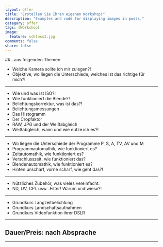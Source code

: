 ```yaml
---
layout: offer
title: "Erstellen Sie Ihren eigenen Workshop!"
description: "Examples and code for displaying images in posts."
category: offer
tags: [Workshop]
image:
  feature: schloss2.jpg
comments: false
share: false
---
```


##...aus folgenden Themen:

* Welche Kamera sollte ich mir zulegen?!
* Objektive, wo liegen die Unterschiede, welches ist das richtige für mich?!

---

* Wie und was ist ISO?!
* Wie funktioniert die Blende?!
* Belichtungskorrektur, was ist das?!
* Belichtungsmessungen
* Das Histogramm
* Der Cropfaktor
* RAW, JPG und der Weißabgleich
* Weißabgleich, wann und wie nutze ich es?!

---

* Wo liegen die Unterschiede der Programme P, S, A, TV, AV und M
* Programmautomathik, wie funktioniert es?
* Zeitautomathik, wie funktioniert es?
* Verschlusszeit, wie funktioniert das?
* Blendenautomathik, wie funktioniert es?
* Hinten unscharf, vorne scharf, wie geht das?!

---

* Nützliches Zubehör, was vieles vereinfacht. 
* ND, UV, CPL usw...Filter! Warum und wieso?!

---

* Grundkurs Langzeitbelichtung
* Grundkurs Landschaftsaufnahmen
* Grundkurs Videofunktion ihrer DSLR

---

## Dauer/Preis: nach Absprache

---
    
  
  
